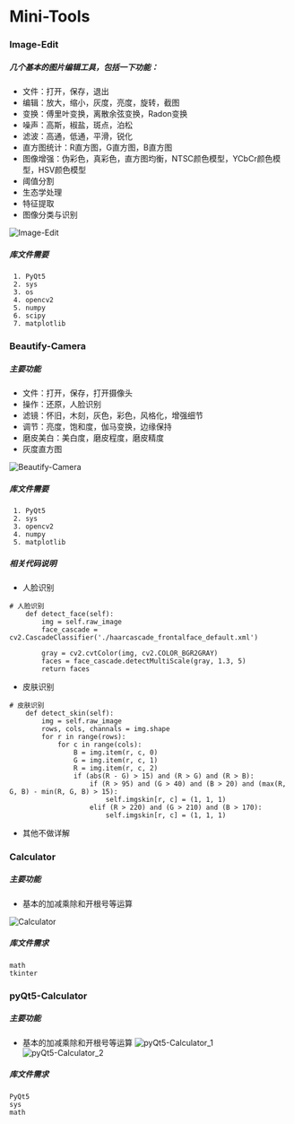 # Mini-Tools

### Image-Edit

##### 几个基本的图片编辑工具，包括一下功能：

+ 文件：打开，保存，退出
+ 编辑：放大，缩小，灰度，亮度，旋转，截图
+ 变换：傅里叶变换，离散余弦变换，Radon变换
+ 噪声：高斯，椒盐，斑点，泊松
+ 滤波：高通，低通，平滑，锐化
+ 直方图统计：R直方图，G直方图，B直方图
+ 图像增强：伪彩色，真彩色，直方图均衡，NTSC颜色模型，YCbCr颜色模型，HSV颜色模型
+ 阈值分割
+ 生态学处理
+ 特征提取
+ 图像分类与识别

![Image-Edit](show_ImageEdit.jpg)

##### 库文件需要
```
 1. PyQt5
 2. sys
 3. os
 4. opencv2
 5. numpy
 6. scipy
 7. matplotlib
 ```

### Beautify-Camera

##### 主要功能

+ 文件：打开，保存，打开摄像头
+ 操作：还原，人脸识别
+ 滤镜：怀旧，木刻，灰色，彩色，风格化，增强细节
+ 调节：亮度，饱和度，伽马变换，边缘保持
+ 磨皮美白：美白度，磨皮程度，磨皮精度
+ 灰度直方图

![Beautify-Camera](show_BeautifyCamera.jpg)

##### 库文件需要
```
 1. PyQt5
 2. sys
 3. opencv2
 4. numpy
 5. matplotlib
```

##### 相关代码说明
+ 人脸识别
```
# 人脸识别
    def detect_face(self):
        img = self.raw_image
        face_cascade = cv2.CascadeClassifier('./haarcascade_frontalface_default.xml')

        gray = cv2.cvtColor(img, cv2.COLOR_BGR2GRAY)
        faces = face_cascade.detectMultiScale(gray, 1.3, 5)
        return faces
   ```
+ 皮肤识别
```
# 皮肤识别
    def detect_skin(self):
        img = self.raw_image
        rows, cols, channals = img.shape
        for r in range(rows):
            for c in range(cols):
                B = img.item(r, c, 0)
                G = img.item(r, c, 1)
                R = img.item(r, c, 2)
                if (abs(R - G) > 15) and (R > G) and (R > B):
                    if (R > 95) and (G > 40) and (B > 20) and (max(R, G, B) - min(R, G, B) > 15):
                        self.imgskin[r, c] = (1, 1, 1)
                    elif (R > 220) and (G > 210) and (B > 170):
                        self.imgskin[r, c] = (1, 1, 1)
```
+ 其他不做详解

### Calculator
##### 主要功能
+ 基本的加减乘除和开根号等运算

![Calculator](show_Calculator.jpg)

##### 库文件需求
```
math
tkinter
```

### pyQt5-Calculator
##### 主要功能
+ 基本的加减乘除和开根号等运算
![pyQt5-Calculator_1](pyQt5-Calculator_1.jpg)
![pyQt5-Calculator_2](pyQt5-Calculator_2.jpg)

##### 库文件需求
```
PyQt5
sys
math
```
